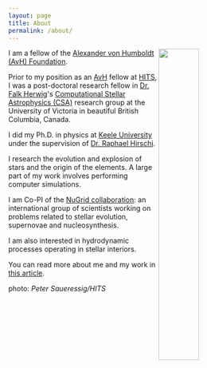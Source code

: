 ```yaml
---
layout: page
title: About
permalink: /about/
---
```



<img style="float: right" src="../content/DSC_0025.JPG" height="40%" width="40%">

I am a fellow of the [Alexander von Humboldt (AvH)
Foundation](http://www.humboldt-foundation.de).

Prior to my position as an
[AvH](http://www.humboldt-foundation.de/web/home.html) fellow at
[HITS](www.h-its.org), I was a post-doctoral research fellow in [Dr. Falk
Herwig](www.astro.uvic.ca/~fherwig)'s [Computational Stellar Astrophysics
(CSA)](http://csa.phys.uvic.ca) research group at the University of Victoria in
beautiful British Columbia, Canada.

I did my Ph.D. in physics at [Keele University](http://www.keele.ac.uk/) under
the supervision of [Dr. Raphael
Hirschi](http://www.astro.keele.ac.uk/~hirschi).

I research the evolution and explosion of stars and the origin of the elements.
A large part of my work involves performing computer simulations.
 
I am Co-PI of the [NuGrid collaboration](www.nugridstars.org): an
international group of scientists working on problems related to stellar
evolution, supernovae and nucleosynthesis.

I am also interested in hydrodynamic processes operating in stellar interiors.

You can read more about me and my work in [this
article](http://www.h-its.org/news/simulating-the-death-of-stars/).

photo: _Peter Saueressig/HITS_
